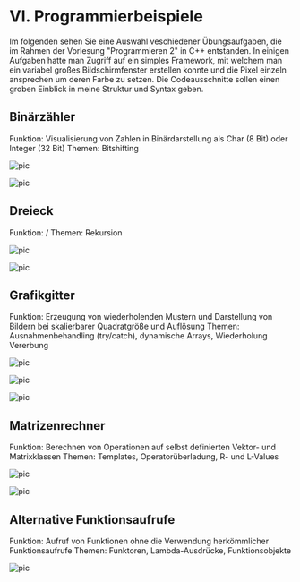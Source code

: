 # VI. Programmierbeispiele
Im folgenden sehen Sie eine Auswahl veschiedener Übungsaufgaben, die im Rahmen der Vorlesung "Programmieren 2" in C++ entstanden. In einigen Aufgaben hatte man Zugriff auf ein simples Framework, mit welchem man ein variabel großes Bildschirmfenster erstellen konnte und die Pixel einzeln ansprechen um deren Farbe zu setzen. Die Codeausschnitte sollen einen groben Einblick in meine Struktur und Syntax geben.


## Binärzähler
Funktion: Visualisierung von Zahlen in Binärdarstellung als Char (8 Bit) oder Integer (32 Bit)
Themen: Bitshifting

![pic](sechs/Prog1a.png)

![pic](sechs/Prog1b.png)


## Dreieck
Funktion: /
Themen: Rekursion

![pic](sechs/Prog2a.png)

![pic](sechs/Prog2b.png)


## Grafikgitter
Funktion: Erzeugung von wiederholenden Mustern und Darstellung von Bildern bei skalierbarer Quadratgröße und Auflösung
Themen: Ausnahmenbehandling (try/catch), dynamische Arrays, Wiederholung Vererbung

![pic](sechs/Prog3a.png)

![pic](sechs/Prog3b.png)

![pic](sechs/Prog3c.png)


## Matrizenrechner
Funktion: Berechnen von Operationen auf selbst definierten Vektor- und Matrixklassen
Themen: Templates, Operatorüberladung, R- und L-Values

![pic](sechs/Prog4a.png)

![pic](sechs/Prog4b.png)


## Alternative Funktionsaufrufe
Funktion: Aufruf von Funktionen ohne die Verwendung herkömmlicher Funktionsaufrufe
Themen: Funktoren, Lambda-Ausdrücke, Funktionsobjekte

![pic](sechs/Prog5.png)










